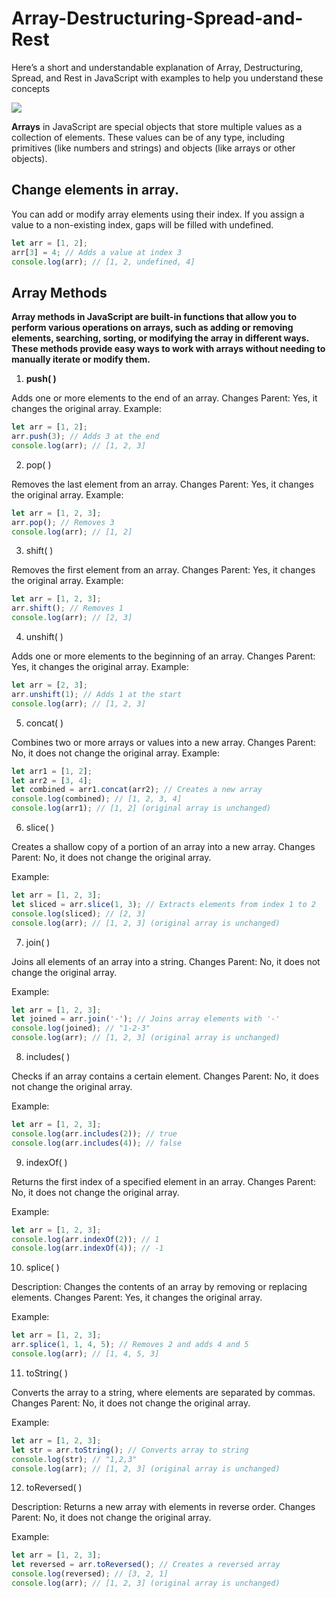 # Array-Destructuring-Spread-and-Rest
Here’s a short and understandable explanation of Array, Destructuring, Spread, and Rest in JavaScript with examples to help you understand these concepts


<img src="https://miro.medium.com/v2/resize:fit:800/1*VQrahe38Lj6vM807CYC3vA.png">

**Arrays** in JavaScript are special objects that store multiple values as a collection of elements. These values can be of any type, including primitives (like numbers and strings) and objects (like arrays or other objects).


## Change elements in array.
You can add or modify array elements using their index. If you assign a value to a non-existing index, gaps will be filled with undefined.
```js
let arr = [1, 2];  
arr[3] = 4; // Adds a value at index 3  
console.log(arr); // [1, 2, undefined, 4]
```

## Array Methods
**Array methods in JavaScript are built-in functions that allow you to perform various operations on arrays, such as adding or removing elements, searching, sorting, or modifying the array in different ways. These methods provide easy ways to work with arrays without needing to manually iterate or modify them.**




1. **push( )**

Adds one or more elements to the end of an array.
Changes Parent: Yes, it changes the original array.
Example:

```js
let arr = [1, 2];
arr.push(3); // Adds 3 at the end
console.log(arr); // [1, 2, 3]
```




2. pop( )

Removes the last element from an array.
Changes Parent: Yes, it changes the original array.
Example:

```js
let arr = [1, 2, 3];
arr.pop(); // Removes 3
console.log(arr); // [1, 2]
```




3. shift( )
   
Removes the first element from an array.
Changes Parent: Yes, it changes the original array.
Example:

```js
let arr = [1, 2, 3];
arr.shift(); // Removes 1
console.log(arr); // [2, 3]
```




4. unshift( )

Adds one or more elements to the beginning of an array.
Changes Parent: Yes, it changes the original array.
Example:

```js
let arr = [2, 3];
arr.unshift(1); // Adds 1 at the start
console.log(arr); // [1, 2, 3]
```




5. concat( )

Combines two or more arrays or values into a new array.
Changes Parent: No, it does not change the original array.
Example:

```js
let arr1 = [1, 2];
let arr2 = [3, 4];
let combined = arr1.concat(arr2); // Creates a new array
console.log(combined); // [1, 2, 3, 4]
console.log(arr1); // [1, 2] (original array is unchanged)
```




6. slice( )

Creates a shallow copy of a portion of an array into a new array.
Changes Parent: No, it does not change the original array.

Example:
```js
let arr = [1, 2, 3];
let sliced = arr.slice(1, 3); // Extracts elements from index 1 to 2
console.log(sliced); // [2, 3]
console.log(arr); // [1, 2, 3] (original array is unchanged)
```




7. join( )

Joins all elements of an array into a string.
Changes Parent: No, it does not change the original array.

Example:
```js
let arr = [1, 2, 3];
let joined = arr.join('-'); // Joins array elements with '-'
console.log(joined); // "1-2-3"
console.log(arr); // [1, 2, 3] (original array is unchanged)
```




8. includes( )

Checks if an array contains a certain element.
Changes Parent: No, it does not change the original array.

Example:
```js
let arr = [1, 2, 3];
console.log(arr.includes(2)); // true
console.log(arr.includes(4)); // false
```




9. indexOf( )

Returns the first index of a specified element in an array.
Changes Parent: No, it does not change the original array.

Example:
```js
let arr = [1, 2, 3];
console.log(arr.indexOf(2)); // 1
console.log(arr.indexOf(4)); // -1
```




10. splice( )
    
Description: Changes the contents of an array by removing or replacing elements.
Changes Parent: Yes, it changes the original array.

Example:
```js
let arr = [1, 2, 3];
arr.splice(1, 1, 4, 5); // Removes 2 and adds 4 and 5
console.log(arr); // [1, 4, 5, 3]
```




11. toString( )
    
Converts the array to a string, where elements are separated by commas.
Changes Parent: No, it does not change the original array.

Example:
```js
let arr = [1, 2, 3];
let str = arr.toString(); // Converts array to string
console.log(str); // "1,2,3"
console.log(arr); // [1, 2, 3] (original array is unchanged)
```




12. toReversed( )
    
Description: Returns a new array with elements in reverse order.
Changes Parent: No, it does not change the original array.

Example:
```js
let arr = [1, 2, 3];
let reversed = arr.toReversed(); // Creates a reversed array
console.log(reversed); // [3, 2, 1]
console.log(arr); // [1, 2, 3] (original array is unchanged)
```

